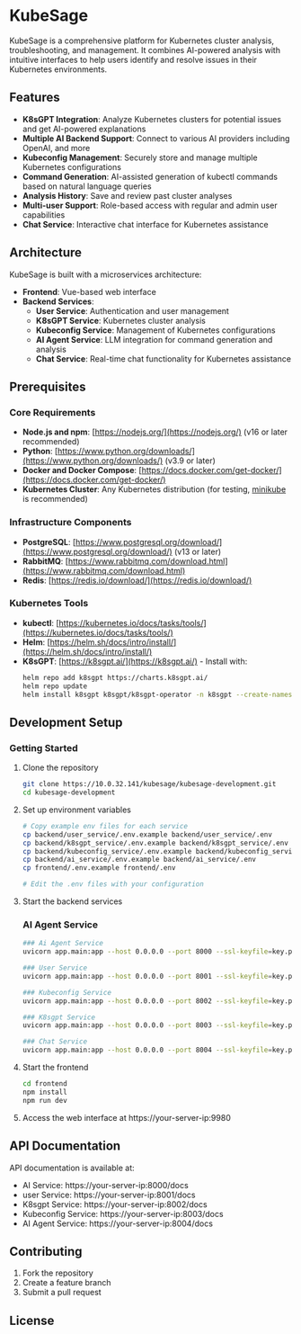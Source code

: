 # KubeSage

KubeSage is a comprehensive platform for Kubernetes cluster analysis, troubleshooting, and management. It combines AI-powered analysis with intuitive interfaces to help users identify and resolve issues in their Kubernetes environments.

## Features

- **K8sGPT Integration**: Analyze Kubernetes clusters for potential issues and get AI-powered explanations
- **Multiple AI Backend Support**: Connect to various AI providers including OpenAI, and more
- **Kubeconfig Management**: Securely store and manage multiple Kubernetes configurations
- **Command Generation**: AI-assisted generation of kubectl commands based on natural language queries
- **Analysis History**: Save and review past cluster analyses
- **Multi-user Support**: Role-based access with regular and admin user capabilities
- **Chat Service**: Interactive chat interface for Kubernetes assistance

## Architecture

KubeSage is built with a microservices architecture:

- **Frontend**: Vue-based web interface
- **Backend Services**:
  - **User Service**: Authentication and user management
  - **K8sGPT Service**: Kubernetes cluster analysis
  - **Kubeconfig Service**: Management of Kubernetes configurations
  - **AI Agent Service**: LLM integration for command generation and analysis
  - **Chat Service**: Real-time chat functionality for Kubernetes assistance

## Prerequisites

### Core Requirements

- **Node.js and npm**: [https://nodejs.org/](https://nodejs.org/) (v16 or later recommended)
- **Python**: [https://www.python.org/downloads/](https://www.python.org/downloads/) (v3.9 or later)
- **Docker and Docker Compose**: [https://docs.docker.com/get-docker/](https://docs.docker.com/get-docker/)
- **Kubernetes Cluster**: Any Kubernetes distribution (for testing, [minikube](https://minikube.sigs.k8s.io/docs/start/) is recommended)

### Infrastructure Components

- **PostgreSQL**: [https://www.postgresql.org/download/](https://www.postgresql.org/download/) (v13 or later)
- **RabbitMQ**: [https://www.rabbitmq.com/download.html](https://www.rabbitmq.com/download.html)
- **Redis**: [https://redis.io/download/](https://redis.io/download/)

### Kubernetes Tools

- **kubectl**: [https://kubernetes.io/docs/tasks/tools/](https://kubernetes.io/docs/tasks/tools/)
- **Helm**: [https://helm.sh/docs/intro/install/](https://helm.sh/docs/intro/install/)
- **K8sGPT**: [https://k8sgpt.ai/](https://k8sgpt.ai/) - Install with:
  ```bash
  helm repo add k8sgpt https://charts.k8sgpt.ai/
  helm repo update
  helm install k8sgpt k8sgpt/k8sgpt-operator -n k8sgpt --create-namespace
  ```

## Development Setup

### Getting Started

1. Clone the repository
   ```bash
   git clone https://10.0.32.141/kubesage/kubesage-development.git
   cd kubesage-development
   ```

2. Set up environment variables
   ```bash
   # Copy example env files for each service
   cp backend/user_service/.env.example backend/user_service/.env
   cp backend/k8sgpt_service/.env.example backend/k8sgpt_service/.env
   cp backend/kubeconfig_service/.env.example backend/kubeconfig_service/.env
   cp backend/ai_service/.env.example backend/ai_service/.env
   cp frontend/.env.example frontend/.env
   
   # Edit the .env files with your configuration
   ```


3. Start the backend services
    ### AI Agent Service
    ```bash
    ### Ai Agent Service
    uvicorn app.main:app --host 0.0.0.0 --port 8000 --ssl-keyfile=key.pem --ssl-certfile=cert.pem --reload 

    ### User Service
    uvicorn app.main:app --host 0.0.0.0 --port 8001 --ssl-keyfile=key.pem --ssl-certfile=cert.pem --reload

    ### Kubeconfig Service
    uvicorn app.main:app --host 0.0.0.0 --port 8002 --ssl-keyfile=key.pem --ssl-certfile=cert.pem --reload 

    ### K8sgpt Service
    uvicorn app.main:app --host 0.0.0.0 --port 8003 --ssl-keyfile=key.pem --ssl-certfile=cert.pem --reload --app-dir backend/kubeconfig_service

    ### Chat Service
    uvicorn app.main:app --host 0.0.0.0 --port 8004 --ssl-keyfile=key.pem --ssl-certfile=cert.pem --reload --app-dir backend/ai_service 
    ```

    


5. Start the frontend
   ```bash
   cd frontend
   npm install
   npm run dev
   ```

6. Access the web interface at https://your-server-ip:9980



## API Documentation

API documentation is available at:
- AI Service: https://your-server-ip:8000/docs
- user Service: https://your-server-ip:8001/docs
- K8sgpt Service: https://your-server-ip:8002/docs
- Kubeconfig Service: https://your-server-ip:8003/docs
- AI Agent Service: https://your-server-ip:8004/docs


## Contributing

1. Fork the repository
2. Create a feature branch
3. Submit a pull request

## License

